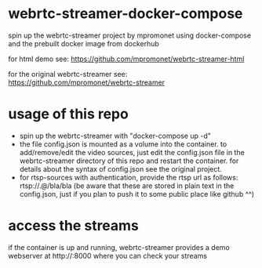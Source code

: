 # webrtc-streamer-docker-compose
spin up the webrtc-streamer project by mpromonet using docker-compose and the prebuilt docker image from dockerhub

for html demo see: https://github.com/mpromonet/webrtc-streamer-html

for the original webrtc-streamer see: https://github.com/mpromonet/webrtc-streamer

# usage of this repo
- spin up the webrtc-streamer with "docker-compose up -d"
- the file config.json is mounted as a volume into the container. to add/remove/edit the video sources, just edit the config.json file in the webrtc-streamer directory of this repo and restart the container. for details about the syntax of config.json see the original project.
- for rtsp-sources with authentication, provide the rtsp url as follows: rtsp://<username>.<password>@<ip-of-webrtc-streamer>/bla/bla (be aware that these are stored in plain text in the config.json, just if you plan to push it to some public place like github ^^)

# access the streams
if the container is up and running, webrtc-streamer provides a demo webserver at http://<ip-of-webrtc-streamer>:8000 where you can check your streams
